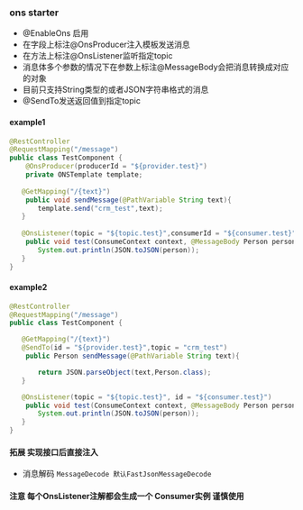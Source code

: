 ### ons starter

- @EnableOns 启用
- 在字段上标注@OnsProducer注入模板发送消息
- 在方法上标注@OnsListener监听指定topic
- 消息体多个参数的情况下在参数上标注@MessageBody会把消息转换成对应的对象
- 目前只支持String类型的或者JSON字符串格式的消息
- @SendTo发送返回值到指定topic
#### example1

```java
@RestController
@RequestMapping("/message")
public class TestComponent {
    @OnsProducer(producerId = "${provider.test}")
    private ONSTemplate template;
   
   @GetMapping("/{text}")
    public void sendMessage(@PathVariable String text){
       template.send("crm_test",text);
   }
 
   @OnsListener(topic = "${topic.test}",consumerId = "${consumer.test}")
    public void test(ConsumeContext context, @MessageBody Person person, Message message){
       System.out.println(JSON.toJSON(person));
   }
}
```

#### example2

```java
@RestController
@RequestMapping("/message")
public class TestComponent {

   @GetMapping("/{text}")
   @SendTo(id = "${provider.test}",topic = "crm_test")
    public Person sendMessage(@PathVariable String text){

       return JSON.parseObject(text,Person.class);
   }

   @OnsListener(topic = "${topic.test}", id = "${consumer.test}")
    public void test(ConsumeContext context, @MessageBody Person person, Message message){
       System.out.println(JSON.toJSON(person));
   }
}

```

#### 拓展 实现接口后直接注入

- 消息解码 `MessageDecode 默认FastJsonMessageDecode`

#### 注意 每个OnsListener注解都会生成一个 Consumer实例 谨慎使用